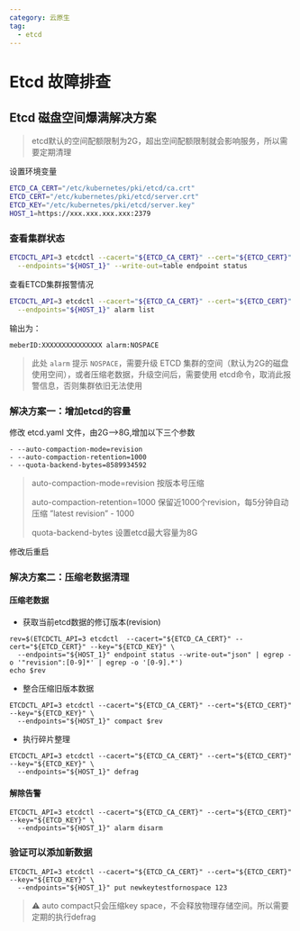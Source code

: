 ```yaml
---
category: 云原生
tag:
  - etcd
---
```


# Etcd 故障排查

## Etcd 磁盘空间爆满解决方案

> etcd默认的空间配额限制为2G，超出空间配额限制就会影响服务，所以需要定期清理

设置环境变量

```bash
ETCD_CA_CERT="/etc/kubernetes/pki/etcd/ca.crt"
ETCD_CERT="/etc/kubernetes/pki/etcd/server.crt"
ETCD_KEY="/etc/kubernetes/pki/etcd/server.key"
HOST_1=https://xxx.xxx.xxx.xxx:2379
```



### 查看集群状态

```bash
ETCDCTL_API=3 etcdctl --cacert="${ETCD_CA_CERT}" --cert="${ETCD_CERT}" --key="${ETCD_KEY}" \
  --endpoints="${HOST_1}" --write-out=table endpoint status
```

查看ETCD集群报警情况

``` bash
ETCDCTL_API=3 etcdctl --cacert="${ETCD_CA_CERT}" --cert="${ETCD_CERT}" --key="${ETCD_KEY}" \
  --endpoints="${HOST_1}" alarm list
```

输出为：

```shell
meberID:XXXXXXXXXXXXXXX alarm:NOSPACE
```

> 此处 `alarm` 提示 `NOSPACE`，需要升级 ETCD 集群的空间（默认为2G的磁盘使用空间），或者压缩老数据，升级空间后，需要使用 etcd命令，取消此报警信息，否则集群依旧无法使用

### 解决方案一：增加etcd的容量

修改 etcd.yaml 文件，由2G-->8G,增加以下三个参数

```shell
- --auto-compaction-mode=revision
- --auto-compaction-retention=1000
- --quota-backend-bytes=8589934592
```

> auto-compaction-mode=revision 按版本号压缩
>
> auto-compaction-retention=1000 保留近1000个revision，每5分钟自动压缩 ”latest revision” - 1000
>
> quota-backend-bytes 设置etcd最大容量为8G

修改后重启

### 解决方案二：压缩老数据清理

#### 压缩老数据

* 获取当前etcd数据的修订版本(revision)

```shell
rev=$(ETCDCTL_API=3 etcdctl  --cacert="${ETCD_CA_CERT}" --cert="${ETCD_CERT}" --key="${ETCD_KEY}" \
  --endpoints="${HOST_1}" endpoint status --write-out="json" | egrep -o '"revision":[0-9]*' | egrep -o '[0-9].*')
echo $rev
```

- 整合压缩旧版本数据

```shell
ETCDCTL_API=3 etcdctl --cacert="${ETCD_CA_CERT}" --cert="${ETCD_CERT}" --key="${ETCD_KEY}" \
  --endpoints="${HOST_1}" compact $rev
```

- 执行碎片整理

```shell
ETCDCTL_API=3 etcdctl --cacert="${ETCD_CA_CERT}" --cert="${ETCD_CERT}" --key="${ETCD_KEY}" \
  --endpoints="${HOST_1}" defrag
```

#### 解除告警

```shell
ETCDCTL_API=3 etcdctl --cacert="${ETCD_CA_CERT}" --cert="${ETCD_CERT}" --key="${ETCD_KEY}" \
  --endpoints="${HOST_1}" alarm disarm
```

### 验证可以添加新数据

```shell
ETCDCTL_API=3 etcdctl --cacert="${ETCD_CA_CERT}" --cert="${ETCD_CERT}" --key="${ETCD_KEY}" \
  --endpoints="${HOST_1}" put newkeytestfornospace 123
```

> :warning: auto compact只会压缩key space，不会释放物理存储空间。所以需要定期的执行defrag

